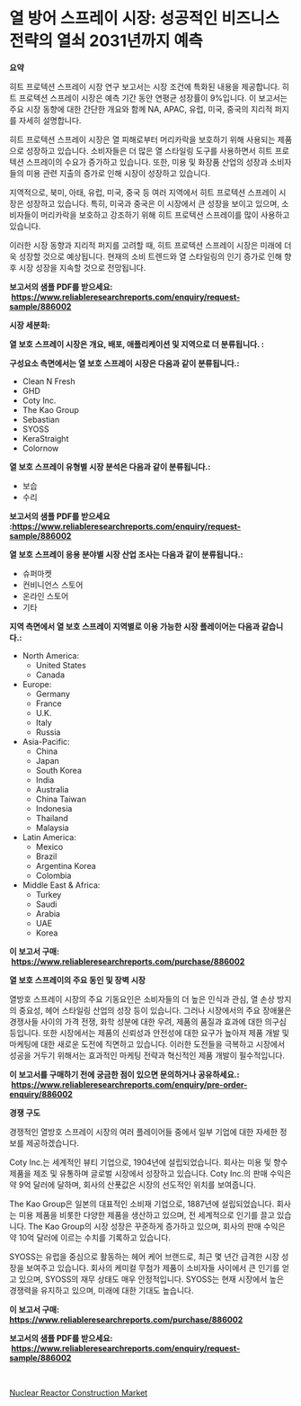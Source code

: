 <p><h1>열 방어 스프레이 시장: 성공적인 비즈니스 전략의 열쇠 2031년까지 예측</h1></p><p><strong>요약</strong></p>
<p><p>히트 프로텍션 스프레이 시장 연구 보고서는 시장 조건에 특화된 내용을 제공합니다. 히트 프로텍션 스프레이 시장은 예측 기간 동안 연평균 성장률이 9%입니다. 이 보고서는 주요 시장 동향에 대한 간단한 개요와 함께 NA, APAC, 유럽, 미국, 중국의 지리적 퍼지를 자세히 설명합니다.</p><p>히트 프로텍션 스프레이 시장은 열 피해로부터 머리카락을 보호하기 위해 사용되는 제품으로 성장하고 있습니다. 소비자들은 더 많은 열 스타일링 도구를 사용하면서 히트 프로텍션 스프레이의 수요가 증가하고 있습니다. 또한, 미용 및 화장품 산업의 성장과 소비자들의 미용 관련 지출의 증가로 인해 시장이 성장하고 있습니다.</p><p>지역적으로, 북미, 아태, 유럽, 미국, 중국 등 여러 지역에서 히트 프로텍션 스프레이 시장은 성장하고 있습니다. 특히, 미국과 중국은 이 시장에서 큰 성장을 보이고 있으며, 소비자들이 머리카락을 보호하고 강조하기 위해 히트 프로텍션 스프레이를 많이 사용하고 있습니다. </p><p>이러한 시장 동향과 지리적 퍼지를 고려할 때, 히트 프로텍션 스프레이 시장은 미래에 더욱 성장할 것으로 예상됩니다. 현재의 소비 트렌드와 열 스타일링의 인기 증가로 인해 향후 시장 성장을 지속할 것으로 전망됩니다.</p></p>
<p><strong>보고서의 샘플 PDF를 받으세요: &nbsp;<a href="https://www.reliableresearchreports.com/enquiry/request-sample/886002">https://www.reliableresearchreports.com/enquiry/request-sample/886002</a></strong></p>
<p><strong>시장 세분화:</strong></p>
<p><strong> 열 보호 스프레이 시장은 개요, 배포, 애플리케이션 및 지역으로 더 분류됩니다. :</strong></p>
<p><strong>구성요소 측면에서는 열 보호 스프레이 시장은 다음과 같이 분류됩니다.:</strong></p>
<p><ul><li>Clean N Fresh</li><li>GHD</li><li>Coty Inc.</li><li>The Kao Group</li><li>Sebastian</li><li>SYOSS</li><li>KeraStraight</li><li>Colornow</li></ul></p>
<p><strong> 열 보호 스프레이 유형별 시장 분석은 다음과 같이 분류됩니다.:</strong></p>
<p><ul><li>보습</li><li>수리</li></ul></p>
<p><strong>보고서의 샘플 PDF를 받으세요 :<a href="https://www.reliableresearchreports.com/enquiry/request-sample/886002">https://www.reliableresearchreports.com/enquiry/request-sample/886002</a></strong></p>
<p><strong> 열 보호 스프레이 응용 분야별 시장 산업 조사는 다음과 같이 분류됩니다.:</strong></p>
<p><ul><li>슈퍼마켓</li><li>컨비니언스 스토어</li><li>온라인 스토어</li><li>기타</li></ul></p>
<p><strong>지역 측면에서 열 보호 스프레이 지역별로 이용 가능한 시장 플레이어는 다음과 같습니다.:</strong></p>
<p><ul>
    <li>
        North America:
        <ul>
            <li>United States</li>
            <li>Canada</li>
        </ul>
    </li>
    <li>
        Europe:
        <ul>
            <li>Germany</li>
            <li>France</li>
            <li>U.K.</li>
            <li>Italy</li>
            <li>Russia</li>
        </ul>
    </li>
    <li>
        Asia-Pacific:
        <ul>
            <li>China</li>
            <li>Japan</li>
            <li>South Korea</li>
            <li>India</li>
            <li>Australia</li>
            <li>China Taiwan</li>
            <li>Indonesia</li>
            <li>Thailand</li>
            <li>Malaysia</li>
        </ul>
    </li>
    <li>
        Latin America:
        <ul>
            <li>Mexico</li>
            <li>Brazil</li>
            <li>Argentina Korea</li>
            <li>Colombia</li>
        </ul>
    </li>
    <li>
        Middle East & Africa:
        <ul>
            <li>Turkey</li>
            <li>Saudi</li>
            <li>Arabia</li>
            <li>UAE</li>
            <li>Korea</li>
        </ul>
    </li>
    </ul></p>
<p><strong>이 보고서 구매: &nbsp;<a href="https://www.reliableresearchreports.com/purchase/886002">https://www.reliableresearchreports.com/purchase/886002</a></strong></p>
<p><strong>열 보호 스프레이의 주요 동인 및 장벽 시장</strong></p>
<p><p>열방호 스프레이 시장의 주요 기동요인은 소비자들의 더 높은 인식과 관심, 열 손상 방지의 중요성, 헤어 스타일링 산업의 성장 등이 있습니다. 그러나 시장에서의 주요 장애물은 경쟁사들 사이의 가격 전쟁, 화학 성분에 대한 우려, 제품의 품질과 효과에 대한 의구심 등입니다. 또한 시장에서는 제품의 신뢰성과 안전성에 대한 요구가 높아져 제품 개발 및 마케팅에 대한 새로운 도전에 직면하고 있습니다. 이러한 도전들을 극복하고 시장에서 성공을 거두기 위해서는 효과적인 마케팅 전략과 혁신적인 제품 개발이 필수적입니다.</p></p>
<p><strong>이 보고서를 구매하기 전에 궁금한 점이 있으면 문의하거나 공유하세요.: &nbsp;<a href="https://www.reliableresearchreports.com/enquiry/pre-order-enquiry/886002">https://www.reliableresearchreports.com/enquiry/pre-order-enquiry/886002</a></strong></p>
<p><strong>경쟁 구도</strong></p>
<p><p>경쟁적인 열방호 스프레이 시장의 여러 플레이어들 중에서 일부 기업에 대한 자세한 정보를 제공하겠습니다. </p><p>Coty Inc.는 세계적인 뷰티 기업으로, 1904년에 설립되었습니다. 회사는 미용 및 향수 제품을 제조 및 유통하며 글로벌 시장에서 성장하고 있습니다. Coty Inc.의 판매 수익은 약 9억 달러에 달하며, 회사의 산푯값은 시장의 선도적인 위치를 보여줍니다.</p><p>The Kao Group은 일본의 대표적인 소비재 기업으로, 1887년에 설립되었습니다. 회사는 미용 제품을 비롯한 다양한 제품을 생산하고 있으며, 전 세계적으로 인기를 끌고 있습니다. The Kao Group의 시장 성장은 꾸준하게 증가하고 있으며, 회사의 판매 수익은 약 10억 달러에 이르는 수치를 기록하고 있습니다.</p><p>SYOSS는 유럽을 중심으로 활동하는 헤어 케어 브랜드로, 최근 몇 년간 급격한 시장 성장을 보여주고 있습니다. 회사의 케미컬 무첨가 제품이 소비자들 사이에서 큰 인기를 얻고 있으며, SYOSS의 재무 상태도 매우 안정적입니다. SYOSS는 현재 시장에서 높은 경쟁력을 유지하고 있으며, 미래에 대한 기대도 높습니다.</p></p>
<p><strong>이 보고서 구매: &nbsp; <a href="https://www.reliableresearchreports.com/purchase/886002">https://www.reliableresearchreports.com/purchase/886002</a></strong></p>
<p><strong>보고서의 샘플 PDF를 받으세요: &nbsp;<a href="https://www.reliableresearchreports.com/enquiry/request-sample/886002">https://www.reliableresearchreports.com/enquiry/request-sample/886002</a></strong><strong></strong></p>
<p>&nbsp;</p>
<p><p><a href="https://github.com/BryceTownsendr/Market-Research-Report-List-4/blob/main/nuclear-reactor-construction-market.md">Nuclear Reactor Construction Market</a></p></p>